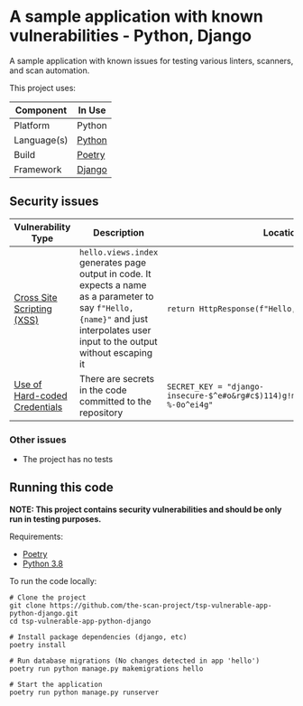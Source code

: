 # A sample application with known vulnerabilities - Python, Django

A sample application with known issues for testing various linters, scanners,
and scan automation.

This project uses:

| Component   | In Use                                   | 
|-------------|------------------------------------------|
| Platform    | Python                                   |
| Language(s) | [Python](https://www.python.org/)        |
| Build       | [Poetry](https://python-poetry.org/)     |
| Framework   | [Django](https://www.djangoproject.com/) |

## Security issues

| Vulnerability Type                                                               | Description                                                                                                                                                                      | Location                                                                            | Poc Command                                                          |
|----------------------------------------------------------------------------------|----------------------------------------------------------------------------------------------------------------------------------------------------------------------------------|-------------------------------------------------------------------------------------|----------------------------------------------------------------------|
| [Cross Site Scripting (XSS)](https://cwe.mitre.org/data/definitions/79.html)     | `hello.views.index` generates page output in code. It expects a name as a parameter to say `f"Hello, {name}"` and just interpolates user input to the output without escaping it | `return HttpResponse(f"Hello, {name}")`                                             | <http://localhost:8000/hello?name=%3Cscript%3Ealert(1)%3C/script%3E> | 
| [Use of Hard-coded Credentials](https://cwe.mitre.org/data/definitions/798.html) | There are secrets in the code committed to the repository                                                                                                                        | `SECRET_KEY = "django-insecure-$^e#o&rg#c$)114)g!mgn=b_#$8n5hsma2r7xoaf-%-0o^ei4g"` | N/A                                                                  |

### Other issues

* The project has no tests

## Running this code

**NOTE: This project contains security vulnerabilities and should be only run in
testing purposes.**

Requirements:

* [Poetry](https://python-poetry.org/docs/#installation)
* [Python 3.8](https://www.python.org/downloads/)

To run the code locally:

```shell
# Clone the project
git clone https://github.com/the-scan-project/tsp-vulnerable-app-python-django.git 
cd tsp-vulnerable-app-python-django

# Install package dependencies (django, etc)
poetry install

# Run database migrations (No changes detected in app 'hello')
poetry run python manage.py makemigrations hello

# Start the application
poetry run python manage.py runserver
```
